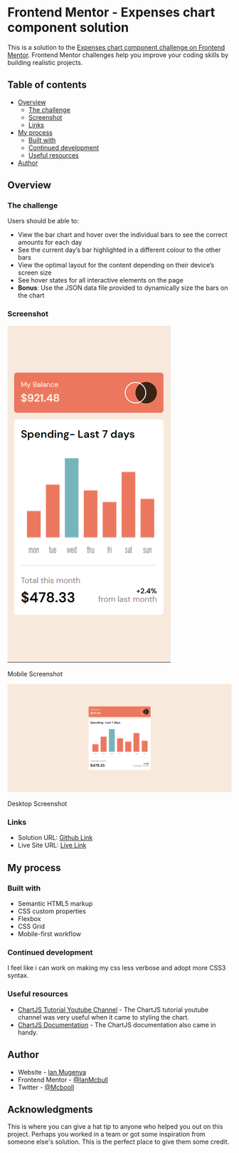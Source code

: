# Frontend Mentor - Expenses chart component solution

This is a solution to the [Expenses chart component challenge on Frontend Mentor](https://www.frontendmentor.io/challenges/expenses-chart-component-e7yJBUdjwt). Frontend Mentor challenges help you improve your coding skills by building realistic projects. 

## Table of contents

- [Overview](#overview)
  - [The challenge](#the-challenge)
  - [Screenshot](#screenshot)
  - [Links](#links)
- [My process](#my-process)
  - [Built with](#built-with)
  - [Continued development](#continued-development)
  - [Useful resources](#useful-resources)
- [Author](#author)


## Overview

### The challenge

Users should be able to:

- View the bar chart and hover over the individual bars to see the correct amounts for each day
- See the current day’s bar highlighted in a different colour to the other bars
- View the optimal layout for the content depending on their device’s screen size
- See hover states for all interactive elements on the page
- **Bonus**: Use the JSON data file provided to dynamically size the bars on the chart

### Screenshot

![Mobile Screenshot](./assets/screenshots/mobile-screenshot.png)

Mobile Screenshot

![Desktop Screenshot](./assets/screenshots/desktop-screenshot.png)

Desktop Screenshot


### Links

- Solution URL: [Github Link](https://github.com/IanMcbull/frontend-mentor-expense-chart)
- Live Site URL: [Live Link](https://expense-chart-component-fem.netlify.app/)

## My process

### Built with

- Semantic HTML5 markup
- CSS custom properties
- Flexbox
- CSS Grid
- Mobile-first workflow


### Continued development

I feel like i can work on making my css less verbose and adopt more CSS3 syntax.


### Useful resources

- [ChartJS Tutorial Youtube Channel](https://www.youtube.com/@ChartJS-tutorials) - The ChartJS tutorial youtube channel was very useful when it came to styling the chart.
- [ChartJS Documentation](https://www.chartjs.org/docs/latest/) - The ChartJS documentation also came in handy.


## Author

- Website - [Ian Mugenya](https://ianmugenya.netlify.app/)
- Frontend Mentor - [@IanMcbull](https://www.frontendmentor.io/profile/IanMcbull)
- Twitter - [@Mcbooll](https://twitter.com/McBooll)


## Acknowledgments

This is where you can give a hat tip to anyone who helped you out on this project. Perhaps you worked in a team or got some inspiration from someone else's solution. This is the perfect place to give them some credit.

